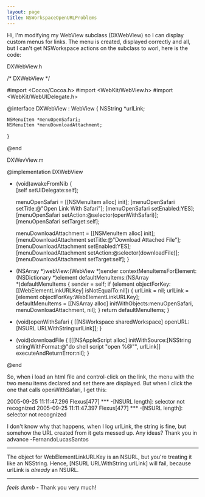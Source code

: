 ```yaml
---
layout: page
title: NSWorkspaceOpenURLProblems
---
```




Hi,
I'm modifying my WebView subclass (DXWebView) so I can display custom menus for links. The menu is created, displayed correctly and all, but I can't get NSWorkspace actions on the subclass to worl, here is the code:

DXWebView.h
    
/* DXWebView */

#import <Cocoa/Cocoa.h>
#import <WebKit/WebView.h>
#import <WebKit/WebUIDelegate.h>

@interface DXWebView : WebView
{
	NSString *urlLink;
	
	NSMenuItem *menuOpenSafari;
	NSMenuItem *menuDownloadAttachment;
}

@end


DXWevView.m
    
@implementation DXWebView

- (void)awakeFromNib
{	
	[self setUIDelegate:self];
	
	menuOpenSafari = [[NSMenuItem alloc] init];
	[menuOpenSafari setTitle:@"Open Link With Safari"];
	[menuOpenSafari setEnabled:YES];
	[menuOpenSafari setAction:@selector(openWithSafari)];
	[menuOpenSafari setTarget:self];
	
	menuDownloadAttachment = [[NSMenuItem alloc] init];
	[menuDownloadAttachment setTitle:@"Download Attached File"];
	[menuDownloadAttachment setEnabled:YES];
	[menuDownloadAttachment setAction:@selector(downloadFile)];
	[menuDownloadAttachment setTarget:self];
}

- (NSArray *)webView:(WebView *)sender contextMenuItemsForElement:(NSDictionary *)element defaultMenuItems:(NSArray *)defaultMenuItems
{
	sender = self;
	if (element objectForKey:[[WebElementLinkURLKey] isNotEqualTo:nil])
	{
		urlLink = nil;
		urlLink = [element objectForKey:WebElementLinkURLKey];		
		defaultMenuItems = [[NSArray alloc] initWithObjects:menuOpenSafari, menuDownloadAttachment,  nil];
	}
	return defaultMenuItems;
}

- (void)openWithSafari
{
	[[NSWorkspace sharedWorkspace] openURL:[NSURL URLWithString:urlLink]];
}

- (void)downloadFile
{
	[[[NSAppleScript alloc]
        initWithSource:[NSString stringWithFormat:@"do shell script \"open %@\"", urlLink]]
        executeAndReturnError:nil];
}

@end


So, when i load an html file and control-click on the link, the menu with the two menu items declared and set there are displayed. But when I click the one that calls openWithSafari, I get this:

    
2005-09-25 11:11:47.296 Flexus[477] *** -[NSURL length]: selector not recognized
2005-09-25 11:11:47.397 Flexus[477] *** -[NSURL length]: selector not recognized


I don't know why that happens, when I log urlLink, the string is fine, but somehow the URL created from it gets messed up.
Any ideas? Thank you in advance -FernandoLucasSantos

----

The object for     WebElementLinkURLKey is an NSURL, but you're treating it like an NSString. Hence,     [NSURL URLWithString:urlLink] will fail, because     urlLink is *already* an NSURL.

----
*feels dumb* - Thank you very much!

